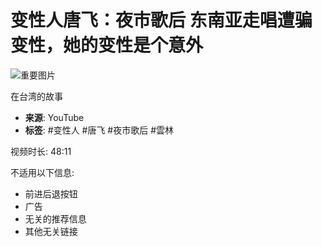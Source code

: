 # 变性人唐飞：夜市歌后 东南亚走唱遭骗变性，她的变性是个意外

![重要图片](https://i.ytimg.com/an/sZcyUXf7npVWOta-wfDG9w/featured_channel.jpg?v=584fd2d7)

在台湾的故事

- **来源**: YouTube
- **标签**: #变性人 #唐飞 #夜市歌后 #雲林

视频时长: 48:11

不适用以下信息:
- 前进后退按钮
- 广告
- 无关的推荐信息
- 其他无关链接